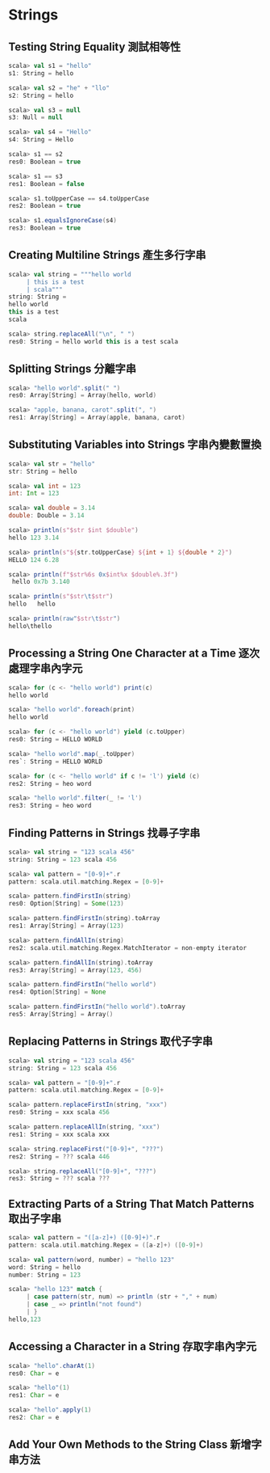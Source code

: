 # Strings

## Testing String Equality 測試相等性

```scala
scala> val s1 = "hello"
s1: String = hello

scala> val s2 = "he" + "llo"
s2: String = hello

scala> val s3 = null
s3: Null = null

scala> val s4 = "Hello"
s4: String = Hello

scala> s1 == s2
res0: Boolean = true

scala> s1 == s3
res1: Boolean = false

scala> s1.toUpperCase == s4.toUpperCase
res2: Boolean = true

scala> s1.equalsIgnoreCase(s4)
res3: Boolean = true
```


## Creating Multiline Strings 產生多行字串

```scala
scala> val string = """hello world
     | this is a test
     | scala"""
string: String =
hello world
this is a test
scala

scala> string.replaceAll("\n", " ")
res0: String = hello world this is a test scala
```

## Splitting Strings 分離字串

```scala
scala> "hello world".split(" ")
res0: Array[String] = Array(hello, world)

scala> "apple, banana, carot".split(", ")
res1: Array[String] = Array(apple, banana, carot)
```

## Substituting Variables into Strings 字串內變數置換

```scala
scala> val str = "hello"
str: String = hello

scala> val int = 123
int: Int = 123

scala> val double = 3.14
double: Double = 3.14

scala> println(s"$str $int $double")
hello 123 3.14

scala> println(s"${str.toUpperCase} ${int + 1} ${double * 2}")
HELLO 124 6.28

scala> println(f"$str%6s 0x$int%x $double%.3f")
 hello 0x7b 3.140
```

```scala
scala> println(s"$str\t$str")
hello	hello

scala> println(raw"$str\t$str")
hello\thello
```

## Processing a String One Character at a Time 逐次處理字串內字元

```scala
scala> for (c <- "hello world") print(c)
hello world

scala> "hello world".foreach(print)
hello world
```

```scala
scala> for (c <- "hello world") yield (c.toUpper)
res0: String = HELLO WORLD

scala> "hello world".map(_.toUpper)
res`: String = HELLO WORLD
```

```scala
scala> for (c <- "hello world" if c != 'l') yield (c)
res2: String = heo word

scala> "hello world".filter(_ != 'l')
res3: String = heo word
```

## Finding Patterns in Strings 找尋子字串

```scala
scala> val string = "123 scala 456"
string: String = 123 scala 456

scala> val pattern = "[0-9]+".r
pattern: scala.util.matching.Regex = [0-9]+

scala> pattern.findFirstIn(string)
res0: Option[String] = Some(123)

scala> pattern.findFirstIn(string).toArray
res1: Array[String] = Array(123)

scala> pattern.findAllIn(string)
res2: scala.util.matching.Regex.MatchIterator = non-empty iterator

scala> pattern.findAllIn(string).toArray
res3: Array[String] = Array(123, 456)

scala> pattern.findFirstIn("hello world")
res4: Option[String] = None

scala> pattern.findFirstIn("hello world").toArray
res5: Array[String] = Array()
```

## Replacing Patterns in Strings 取代子字串

```scala
scala> val string = "123 scala 456"
string: String = 123 scala 456

scala> val pattern = "[0-9]+".r
pattern: scala.util.matching.Regex = [0-9]+

scala> pattern.replaceFirstIn(string, "xxx")
res0: String = xxx scala 456

scala> pattern.replaceAllIn(string, "xxx")
res1: String = xxx scala xxx

scala> string.replaceFirst("[0-9]+", "???")
res2: String = ??? scala 446

scala> string.replaceAll("[0-9]+", "???")
res3: String = ??? scala ???
```

## Extracting Parts of a String That Match Patterns 取出子字串

```scala
scala> val pattern = "([a-z]+) ([0-9]+)".r
pattern: scala.util.matching.Regex = ([a-z]+) ([0-9]+)

scala> val pattern(word, number) = "hello 123"
word: String = hello
number: String = 123

scala> "hello 123" match {
     | case pattern(str, num) => println (str + "," + num)
     | case _ => println("not found")
     | }
hello,123
```

## Accessing a Character in a String 存取字串內字元

```scala
scala> "hello".charAt(1)
res0: Char = e

scala> "hello"(1)
res1: Char = e

scala> "hello".apply(1)
res2: Char = e
```

## Add Your Own Methods to the String Class 新增字串方法
